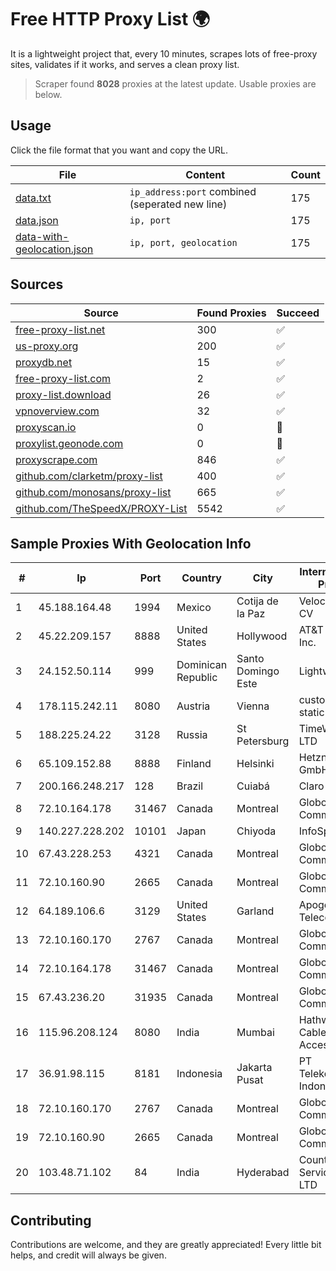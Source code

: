 
# Free HTTP Proxy List 🌍

It is a lightweight project that, every 10 minutes, scrapes lots of free-proxy sites, validates if it works, and serves a clean proxy list.


> Scraper found **8028** proxies at the latest update. Usable proxies are below.

## Usage

Click the file format that you want and copy the URL.


|File|Content|Count|
|----|-------|-----|
|[data.txt](https://raw.githubusercontent.com/themiralay/Proxy-List-World/master/data.txt)|`ip_address:port` combined (seperated new line)|175|
|[data.json](https://raw.githubusercontent.com/themiralay/Proxy-List-World/master/data.json)|`ip, port`|175|
|[data-with-geolocation.json](https://raw.githubusercontent.com/themiralay/Proxy-List-World/master/data-with-geolocation.json)|`ip, port, geolocation`|175|

## Sources

|Source|Found Proxies|Succeed|
|------|-------------|-------|
|[free-proxy-list.net](https://free-proxy-list.net)|300|✅|
|[us-proxy.org](https://www.us-proxy.org)|200|✅|
|[proxydb.net](http://proxydb.net)|15|✅|
|[free-proxy-list.com](https://free-proxy-list.com/?page=&port=&type%5B%5D=http&type%5B%5D=https&up_time=0&search=Search)|2|✅|
|[proxy-list.download](https://www.proxy-list.download/HTTP)|26|✅|
|[vpnoverview.com](https://vpnoverview.com/privacy/anonymous-browsing/free-proxy-servers)|32|✅|
|[proxyscan.io](https://www.proxyscan.io)|0|🚫|
|[proxylist.geonode.com](https://proxylist.geonode.com/api/proxy-list?limit=300&page=1&sort_by=lastChecked&sort_type=desc&protocols=http,https)|0|🚫|
|[proxyscrape.com](https://api.proxyscrape.com/v2/?request=displayproxies&protocol=http&timeout=10000&country=all&ssl=all&anonymity=all)|846|✅|
|[github.com/clarketm/proxy-list](https://raw.githubusercontent.com/clarketm/proxy-list/master/proxy-list-raw.txt)|400|✅|
|[github.com/monosans/proxy-list](https://raw.githubusercontent.com/monosans/proxy-list/main/proxies/http.txt)|665|✅|
|[github.com/TheSpeedX/PROXY-List](https://raw.githubusercontent.com/TheSpeedX/PROXY-List/master/http.txt)|5542|✅|


## Sample Proxies With Geolocation Info

|#|Ip|Port|Country|City|Internet Service Provider|
|-|--|----|-------|----|-------------------------|
|1|45.188.164.48|1994|Mexico|Cotija de la Paz|Velocom SA De CV|
|2|45.22.209.157|8888|United States|Hollywood|AT&T Services, Inc.|
|3|24.152.50.114|999|Dominican Republic|Santo Domingo Este|Lightwave S.R.L|
|4|178.115.242.11|8080|Austria|Vienna|customers with static IP|
|5|188.225.24.22|3128|Russia|St Petersburg|TimeWeb Co. LTD|
|6|65.109.152.88|8888|Finland|Helsinki|Hetzner Online GmbH|
|7|200.166.248.217|128|Brazil|Cuiabá|Claro S.A|
|8|72.10.164.178|31467|Canada|Montreal|GloboTech Communications|
|9|140.227.228.202|10101|Japan|Chiyoda|InfoSphere|
|10|67.43.228.253|4321|Canada|Montreal|GloboTech Communications|
|11|72.10.160.90|2665|Canada|Montreal|GloboTech Communications|
|12|64.189.106.6|3129|United States|Garland|Apogee Telecom Inc.|
|13|72.10.160.170|2767|Canada|Montreal|GloboTech Communications|
|14|72.10.164.178|31467|Canada|Montreal|GloboTech Communications|
|15|67.43.236.20|31935|Canada|Montreal|GloboTech Communications|
|16|115.96.208.124|8080|India|Mumbai|Hathway IP over Cable Internet Access|
|17|36.91.98.115|8181|Indonesia|Jakarta Pusat|PT Telekomunikasi Indonesia|
|18|72.10.160.170|2767|Canada|Montreal|GloboTech Communications|
|19|72.10.160.90|2665|Canada|Montreal|GloboTech Communications|
|20|103.48.71.102|84|India|Hyderabad|Country Online Services PVT LTD|



## Contributing

Contributions are welcome, and they are greatly appreciated! Every
little bit helps, and credit will always be given.

